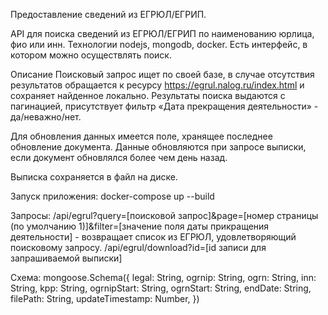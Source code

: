 Предоставление сведений из ЕГРЮЛ/ЕГРИП.

API для поиска сведений из ЕГРЮЛ/ЕГРИП по наименованию юрлица, фио или инн. Технологии nodejs, mongodb, docker. Есть интерфейс, в котором можно осуществлять поиск.

Описание
Поисковый запрос ищет по своей базе, в случае отсутствия результатов обращается к ресурсу https://egrul.nalog.ru/index.html и сохраняет найденное локально.
Результаты поиска выдаются с пагинацией, присутствует фильтр «Дата прекращения деятельности» - да/неважно/нет.

Для обновления данных имеется поле, хранящее последнее обновление документа. Данные обновляются при запросе выписки, если документ обновлялся более чем день назад.

Выписка сохраняется в файл на диске.

Запуск приложения:
docker-compose up --build

Запросы:
/api/egrul?query=[поисковой запрос]&page=[номер страницы (по умолчанию 1)]&filter=[значение поля даты прикращения деятельности] - возвращает список из ЕГРЮЛ, удовлетворяющий поисковому запросу.
/api/egrul/download?id=[id записи для запрашиваемой выписки]

Схема:
mongoose.Schema({
legal: String,
ogrnip: String,
ogrn: String,
inn: String,
kpp: String,
ogrnipStart: String,
ogrnStart: String,
endDate: String,
filePath: String,
updateTimestamp: Number,
})
